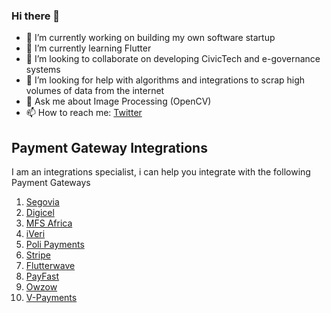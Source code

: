 ### Hi there 👋

- 🔭 I’m currently working on building my own software startup
- 🌱 I’m currently learning Flutter
- 👯 I’m looking to collaborate on developing CivicTech and e-governance systems
- 🤔 I’m looking for help with algorithms and integrations to scrap high volumes of data from the internet
- 💬 Ask me about Image Processing (OpenCV)
- 📫 How to reach me: [Twitter](https://twitter.com/chinyavadav)

## Payment Gateway Integrations

I am an integrations specialist, i can help you integrate with the following Payment Gateways

1. [Segovia](https://www.thesegovia.com/)
2. [Digicel](https://www.digicelgroup.com/en.html)
3. [MFS Africa](https://mfsafrica.com/)
4. [iVeri](https://iveri.com/)
5. [Poli Payments](https://www.polipayments.com/)
6. [Stripe](https://stripe.com/docs/api)
7. [Flutterwave](https://flutterwave.com/us/)
8. [PayFast](https://payfast.co.za/)
9. [Owzow](https://ozow.co.za/)
10. [V-Payments](https://secure.zss.co.zw/vpayments)

